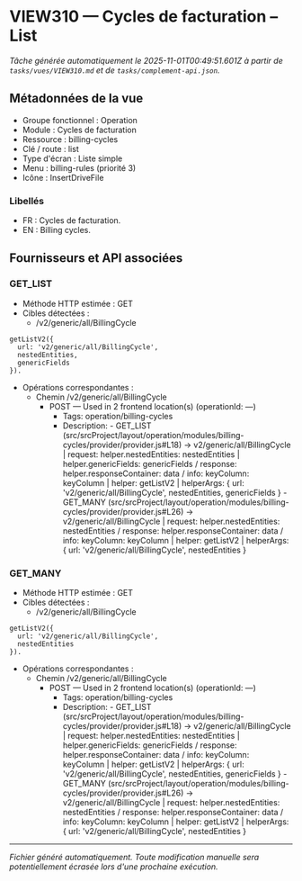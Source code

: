 # VIEW310 — Cycles de facturation – List

_Tâche générée automatiquement le 2025-11-01T00:49:51.601Z à partir de `tasks/vues/VIEW310.md` et de `tasks/complement-api.json`._

## Métadonnées de la vue

- Groupe fonctionnel : Operation
- Module : Cycles de facturation
- Ressource : billing-cycles
- Clé / route : list
- Type d'écran : Liste simple
- Menu : billing-rules (priorité 3)
- Icône : InsertDriveFile

### Libellés
- FR : Cycles de facturation.
- EN : Billing cycles.

## Fournisseurs et API associées

### GET_LIST

- Méthode HTTP estimée : GET
- Cibles détectées :
  - /v2/generic/all/BillingCycle

```text
getListV2({
  url: 'v2/generic/all/BillingCycle',
  nestedEntities,
  genericFields
}).
```

- Opérations correspondantes :
  - Chemin /v2/generic/all/BillingCycle
    - POST — Used in 2 frontend location(s) (operationId: —)
      - Tags: operation/billing-cycles
      - Description: - GET_LIST (src/srcProject/layout/operation/modules/billing-cycles/provider/provider.js#L18) -> v2/generic/all/BillingCycle | request: helper.nestedEntities: nestedEntities | helper.genericFields: genericFields / response: helper.responseContainer: data / info: keyColumn: keyColumn | helper: getListV2 | helperArgs: { url: 'v2/generic/all/BillingCycle', nestedEntities, genericFields } - GET_MANY (src/srcProject/layout/operation/modules/billing-cycles/provider/provider.js#L26) -> v2/generic/all/BillingCycle | request: helper.nestedEntities: nestedEntities / response: helper.responseContainer: data / info: keyColumn: keyColumn | helper: getListV2 | helperArgs: { url: 'v2/generic/all/BillingCycle', nestedEntities }

### GET_MANY

- Méthode HTTP estimée : GET
- Cibles détectées :
  - /v2/generic/all/BillingCycle

```text
getListV2({
  url: 'v2/generic/all/BillingCycle',
  nestedEntities
}).
```

- Opérations correspondantes :
  - Chemin /v2/generic/all/BillingCycle
    - POST — Used in 2 frontend location(s) (operationId: —)
      - Tags: operation/billing-cycles
      - Description: - GET_LIST (src/srcProject/layout/operation/modules/billing-cycles/provider/provider.js#L18) -> v2/generic/all/BillingCycle | request: helper.nestedEntities: nestedEntities | helper.genericFields: genericFields / response: helper.responseContainer: data / info: keyColumn: keyColumn | helper: getListV2 | helperArgs: { url: 'v2/generic/all/BillingCycle', nestedEntities, genericFields } - GET_MANY (src/srcProject/layout/operation/modules/billing-cycles/provider/provider.js#L26) -> v2/generic/all/BillingCycle | request: helper.nestedEntities: nestedEntities / response: helper.responseContainer: data / info: keyColumn: keyColumn | helper: getListV2 | helperArgs: { url: 'v2/generic/all/BillingCycle', nestedEntities }

---

_Fichier généré automatiquement. Toute modification manuelle sera potentiellement écrasée lors d'une prochaine exécution._
